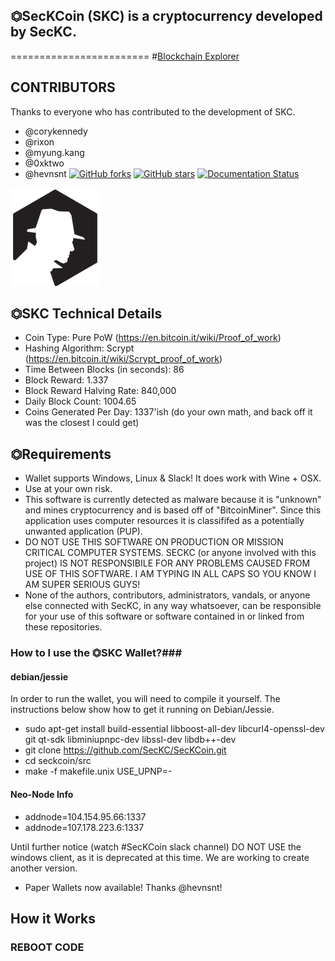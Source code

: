 ## ⏣SecKCoin (SKC) is a cryptocurrency developed by SecKC.
========================
#[Blockchain Explorer](https://seckco.in/) 

## CONTRIBUTORS ##
Thanks to everyone who has contributed to the development of SKC.
 * @corykennedy
 * @rixon 
 * @myung.kang
 * @0xktwo
 * @hevnsnt
[![GitHub forks](https://img.shields.io/github/forks/SecKC/SecKCoin.svg)](https://github.com/SecKC/SecKCoin/network)
[![GitHub stars](https://img.shields.io/github/stars/SecKC/SecKCoin.svg)](https://github.com/SecKC/SecKCoin/stargazers)
[![Documentation Status](https://readthedocs.org/projects/seckcoin/badge/?version=1.0)](http://seckcoin.readthedocs.io/en/1.0/?badge=1.0)

![SecKC](https://raw.githubusercontent.com/SecKC/seckc.github.io/master/images/logo/SecKC_Hex_OnlyB_small.png "SecKC")
## ⏣SKC Technical Details ##
* Coin Type: Pure PoW (https://en.bitcoin.it/wiki/Proof_of_work)
* Hashing Algorithm: Scrypt (https://en.bitcoin.it/wiki/Scrypt_proof_of_work)
* Time Between Blocks (in seconds): 86
* Block Reward: 1.337
* Block Reward Halving Rate: 840,000
* Daily Block Count: 1004.65
* Coins Generated Per Day: 1337'ish (do your own math, and back off it was the closest I could get)

## ⏣Requirements ##
* Wallet supports Windows, Linux & Slack! It does work with Wine + OSX.  
* Use at your own risk.
* This software is currently detected as malware because it is "unknown" and mines cryptocurrency and is based off of "BitcoinMiner".  Since this application uses computer resources it is classififed as a potentially unwanted application (PUP).
* DO NOT USE THIS SOFTWARE ON PRODUCTION OR MISSION CRITICAL COMPUTER SYSTEMS.  SECKC (or anyone involved with this project) IS NOT RESPONSIBILE FOR ANY PROBLEMS CAUSED FROM USE OF THIS SOFTWARE.  I AM TYPING IN ALL CAPS SO YOU KNOW I AM SUPER SERIOUS GUYS!
* None of the authors, contributors, administrators, vandals, or anyone else connected with SecKC, in any way whatsoever, can be responsible for your use of this software or software contained in or linked from these repositories.

### How to I use the ⏣SKC Wallet?###
#### debian/jessie ####
In order to run the wallet, you will need to compile it yourself.  The instructions below show how to get it running on Debian/Jessie.
* sudo apt-get install build-essential libboost-all-dev libcurl4-openssl-dev git qt-sdk libminiupnpc-dev libssl-dev libdb++-dev
* git clone https://github.com/SecKC/SecKCoin.git
* cd seckcoin/src
* make -f makefile.unix USE_UPNP=-

#### Neo-Node Info ####
* addnode=104.154.95.66:1337
* addnode=107.178.223.6:1337


Until further notice (watch #SecKCoin slack channel) DO NOT USE the windows client, as it is deprecated at this time.  We are working to create another version. 
* Paper Wallets now available!  Thanks @hevnsnt!


## How it Works

### REBOOT CODE ###

